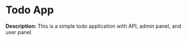 
# Todo App

**Description:** This is a simple todo application with API, admin panel, and user panel.
